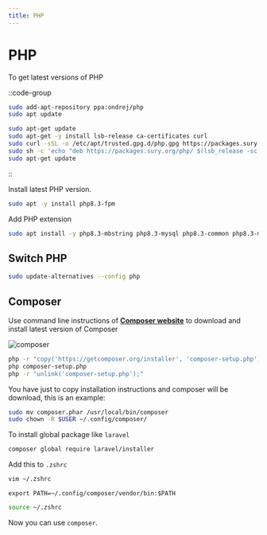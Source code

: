 ```yaml
---
title: PHP
---
```


# PHP

To get latest versions of PHP

::code-group

```bash [Ubuntu]
sudo add-apt-repository ppa:ondrej/php
sudo apt update
```

```bash [Debian]
sudo apt-get update
sudo apt-get -y install lsb-release ca-certificates curl
sudo curl -sSL -o /etc/apt/trusted.gpg.d/php.gpg https://packages.sury.org/php/apt.gpg
sudo sh -c 'echo "deb https://packages.sury.org/php/ $(lsb_release -sc) main" > /etc/apt/sources.list.d/php.list'
sudo apt-get update
```

::

Install latest PHP version.

```bash
sudo apt -y install php8.3-fpm
```

Add PHP extension

```bash
sudo apt install -y php8.3-mbstring php8.3-mysql php8.3-common php8.3-mysql php8.3-xml php8.3-curl php8.3-gd php8.3-imagick php8.3-cli php8.3-dev php8.3-imap php8.3-mbstring php8.3-opcache php8.3-soap php8.3-zip php8.3-intl php8.3-bz2
```

## Switch PHP

```bash
sudo update-alternatives --config php
```

## Composer

Use command line instructions of [**Composer website**](https://getcomposer.org/download/) to download and install latest version of Composer

![composer](/docs/composer.jpg)

```bash
php -r "copy('https://getcomposer.org/installer', 'composer-setup.php');"
php composer-setup.php
php -r "unlink('composer-setup.php');"
```

You have just to copy installation instructions and composer will be download, this is an example:

```bash
sudo mv composer.phar /usr/local/bin/composer
sudo chown -R $USER ~/.config/composer/
```

To install global package like `laravel`

```bash
composer global require laravel/installer
```

Add this to `.zshrc`

```bash
vim ~/.zshrc
```

```bash[~/.zshrc]
export PATH=~/.config/composer/vendor/bin:$PATH
```

```bash
source ~/.zshrc
```

Now you can use `composer`.
